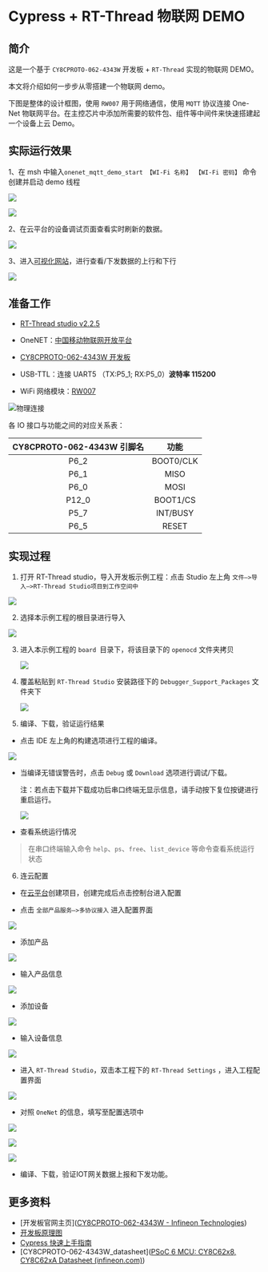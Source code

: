 # Cypress + RT-Thread 物联网 DEMO

## 简介

这是一个基于 `CY8CPROTO-062-4343W` 开发板 + `RT-Thread` 实现的物联网 DEMO。

本文将介绍如何一步步从零搭建一个物联网 demo。

下图是整体的设计框图，使用 `RW007` 用于网络通信，使用 `MQTT` 协议连接 One-Net 物联网平台。在主控芯片中添加所需要的软件包、组件等中间件来快速搭建起一个设备上云 Demo。

## 实际运行效果

1、在 msh 中输入`onenet_mqtt_demo_start 【WI-Fi 名称】 【WI-Fi 密码】` 命令创建并启动 demo 线程

![](figures/demo.png)

![](figures/wifi_info.png)

2、在云平台的设备调试页面查看实时刷新的数据。

![](figures/onenet01.png)

3、进入[可视化网站](https://open.iot.10086.cn/iotbox/appsquare/appview?openid=edfdb062942604d9b1de5674d7433497)，进行查看/下发数据的上行和下行

![](figures/onenet-demo.png)

## 准备工作

- [RT-Thread studio v2.2.5](https://download-sh-cmcc.rt-thread.org:9151/www/studio/download/RT-Thread%20Studio-v2.2.5-setup-x86_64_202208011830.exe)

- OneNET：[中国移动物联网开放平台](https://open.iot.10086.cn)
- [CY8CPROTO-062-4343W 开发板](https://www.rt-thread.org/document/site/#/rt-thread-version/rt-thread-standard/tutorial/quick-start/CY8CPROTO-062-4343W/quick-start)
- USB-TTL：连接 UART5 （TX:P5_1; RX:P5_0）**波特率 115200**
- WiFi 网络模块：[RW007](https://www.rt-thread.org/document/site/#/rt-thread-version/rt-thread-standard/application-note/packages/rw007_module_using/an0034-rw007-module-using?id=rw007)

![物理连接](figures/rw007.png)

各 IO 接口与功能之间的对应关系表：

| CY8CPROTO-062-4343W 引脚名 |   功能    |
| :------------------------: | :-------: |
|            P6_2            | BOOT0/CLK |
|            P6_1            |   MISO    |
|            P6_0            |   MOSI    |
|           P12_0            | BOOT1/CS  |
|            P5_7            | INT/BUSY  |
|            P6_5            |   RESET   |

## 实现过程

1. 打开 RT-Thread studio，导入开发板示例工程：点击 Studio 左上角 `文件—>导入—>RT-Thread Studio项目到工作空间中 `

![](figures/studio1.png)

2. 选择本示例工程的根目录进行导入

![](figures/studio2.png)

3. 进入本示例工程的 `board `目录下，将该目录下的 `openocd` 文件夹拷贝

   ![](figures/openocd01.png)

4. 覆盖粘贴到  `RT-Thread Studio` 安装路径下的 `Debugger_Support_Packages` 文件夹下

   ![](figures/openocd02.png)

5. 编译、下载，验证运行结果

* 点击 IDE 左上角的构建选项进行工程的编译。

![](figures/studio3-build.png)

* 当编译无错误警告时，点击 `Debug` 或 `Download` 选项进行调试/下载。

  注：若点击下载并下载成功后串口终端无显示信息，请手动按下复位按键进行重启运行。

  ![](figures/studio4-download.png)

- 查看系统运行情况

> 在串口终端输入命令 `help`、`ps`、`free`、`list_device` 等命令查看系统运行状态

6. 连云配置

- 在[云平台](https://open.iot.10086.cn)创建项目，创建完成后点击控制台进入配置

* 点击 `全部产品服务—>多协议接入` 进入配置界面

![](figures/onenet03.png)

* 添加产品

![](figures/onenet04.png)

* 输入产品信息

![](figures/onenet05.png)

* 添加设备

![](figures/onenet06.png)

* 输入设备信息

![](figures/onenet07.png)

* 进入 `RT-Thread Studio`，双击本工程下的 `RT-Thread Settings` ，进入工程配置界面

![](figures/studio4.png)

* 对照 `OneNet` 的信息，填写至配置选项中

![](figures/onenet08.png)

![](figures/onenet09.png)

![](figures/studio5.png)

* 编译、下载，验证IOT网关数据上报和下发功能。

## 更多资料

- [开发板官网主页]([CY8CPROTO-062-4343W - Infineon Technologies](https://www.infineon.com/cms/en/product/evaluation-boards/cy8cproto-062-4343w/))
- [开发板原理图](https://www.infineon.com/dgdl/Infineon-CY8CPROTO-062-4343W_Schematic-PCBDesignData-v01_00-EN.pdf?fileId=8ac78c8c7d0d8da4017d0f010c6d183a&utm_source=cypress&utm_medium=referral&utm_campaign=202110_globe_en_all_integration-files)
- [Cypress 快速上手指南](https://www.rt-thread.org/document/site/#/rt-thread-version/rt-thread-standard/tutorial/quick-start/CY8CPROTO-062-4343W/quick-start)
- [CY8CPROTO-062-4343W_datasheet]([PSoC 6 MCU: CY8C62x8, CY8C62xA Datasheet (infineon.com)](https://www.infineon.com/dgdl/Infineon-PSOC_6_MCU_CY8C62X8_CY8C62XA-DataSheet-v17_00-EN.pdf?fileId=8ac78c8c7d0d8da4017d0ee7d03a70b1))